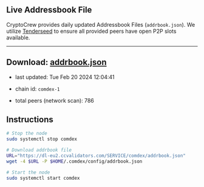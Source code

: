 ## Live Addressbook File

CryptoCrew provides daily updated Addressbook Files (`addrbook.json`). We utilize [Tenderseed](https://github.com/binaryholdings/tenderseed) to ensure all provided peers have open P2P slots available.

---
**Download: [addrbook.json](https://dl-eu2.ccvalidators.com/SERVICE/comdex/addrbook.json)**
---

- last updated: Tue Feb 20 2024 12:04:41
- chain id: `comdex-1`

- total peers (network scan): 786

## Instructions
```sh
# Stop the node
sudo systemctl stop comdex

# Download addrbook file
URL="https://dl-eu2.ccvalidators.com/SERVICE/comdex/addrbook.json"
wget -4 $URL -P $HOME/.comdex/config/addrbook.json

# Start the node
sudo systemctl start comdex
```
